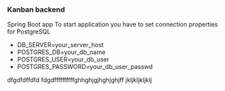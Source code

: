 ### Kanban backend

Spring Boot app
To start application you have to set connection properties for PostgreSQL
- DB_SERVER=your_server_host
- POSTGRES_DB=your_db_name
- POSTGRES_USER=your_db_user
- POSTGRES_PASSWORD=your_db_user_passwd




dfgdfdffdfd
fdgdffffffffffghhghjgjhghjghjff
jkljkljkljklj
